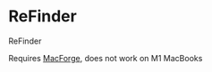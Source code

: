 # ReFinder
ReFinder

Requires [MacForge](https://www.macenhance.com/macforge.html), does not work on M1 MacBooks
